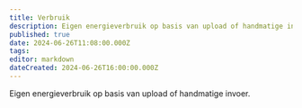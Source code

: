 ```yaml
---
title: Verbruik
description: Eigen energieverbruik op basis van upload of handmatige invoer
published: true
date: 2024-06-26T11:08:00.000Z
tags: 
editor: markdown
dateCreated: 2024-06-26T16:00:00.000Z
---
```


Eigen energieverbruik op basis van upload of handmatige invoer.
